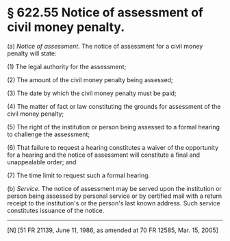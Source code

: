 # § 622.55   Notice of assessment of civil money penalty.

(a) *Notice of assessment.* The notice of assessment for a civil money penalty will state:


(1) The legal authority for the assessment;


(2) The amount of the civil money penalty being assessed;


(3) The date by which the civil money penalty must be paid;


(4) The matter of fact or law constituting the grounds for assessment of the civil money penalty;


(5) The right of the institution or person being assessed to a formal hearing to challenge the assessment;


(6) That failure to request a hearing constitutes a waiver of the opportunity for a hearing and the notice of assessment will constitute a final and unappealable order; and


(7) The time limit to request such a formal hearing.


(b) *Service.* The notice of assessment may be served upon the institution or person being assessed by personal service or by certified mail with a return receipt to the institution's or the person's last known address. Such service constitutes issuance of the notice.



---

[N] [51 FR 21139, June 11, 1986, as amended at 70 FR 12585, Mar. 15, 2005]




